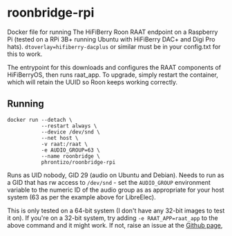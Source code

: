 # roonbridge-rpi
Docker file for running The HiFiBerry Roon RAAT endpoint on a Raspberry Pi (tested on a RPi 3B+ running Ubuntu with HiFiBerry DAC+ and Digi Pro hats). `dtoverlay=hifiberry-dacplus` or similar must be in your config.txt for this to work.

The entrypoint for this downloads and configures the RAAT components of HiFiBerryOS, then runs raat_app. To upgrade, simply restart the container, which will retain the UUID so Roon keeps working correctly.

## Running
```
docker run --detach \
           --restart always \
           --device /dev/snd \
           --net host \
           -v raat:/raat \
           -e AUDIO_GROUP=63 \
           --name roonbridge \
           phrontizo/roonbridge-rpi
```
Runs as UID nobody, GID 29 (audio on Ubuntu and Debian). Needs to run as a GID that has rw access to `/dev/snd` - set the `AUDIO_GROUP` environment variable to the numeric ID of the audio group as as appropriate for your host system (63 as per the example above for LibreElec).

This is only tested on a 64-bit system (I don't have any 32-bit images to test it on). If you're on a 32-bit system, try adding `-e RAAT_APP=raat_app` to the above command and it might work. If not, raise an issue at the [Github page](https://github.com/phrontizo/roonbridge-rpi), 
